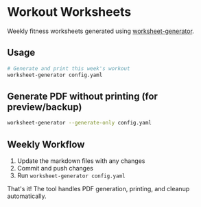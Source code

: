 # Workout Worksheets

Weekly fitness worksheets generated using [worksheet-generator](https://github.com/julianandrews/worksheet-generator).

## Usage

```bash
# Generate and print this week's workout
worksheet-generator config.yaml
```

## Generate PDF without printing (for preview/backup)

```bash
worksheet-generator --generate-only config.yaml
```

## Weekly Workflow

1. Update the markdown files with any changes
2. Commit and push changes
3. Run `worksheet-generator config.yaml`

That's it! The tool handles PDF generation, printing, and cleanup automatically.
